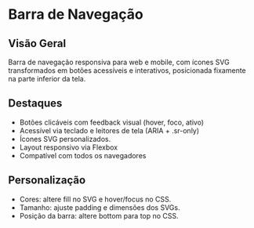 # Barra de Navegação
## Visão Geral
Barra de navegação responsiva para web e mobile, com ícones SVG transformados em botões acessíveis e interativos, posicionada fixamente na parte inferior da tela.

## Destaques
- Botões clicáveis com feedback visual (hover, foco, ativo)
- Acessível via teclado e leitores de tela (ARIA + .sr-only)
- Ícones SVG personalizados.
- Layout responsivo via Flexbox
- Compatível com todos os navegadores

## Personalização
- Cores: altere fill no SVG e hover/focus no CSS.
- Tamanho: ajuste padding e dimensões dos SVGs.
- Posição da barra: altere bottom para top no CSS.

